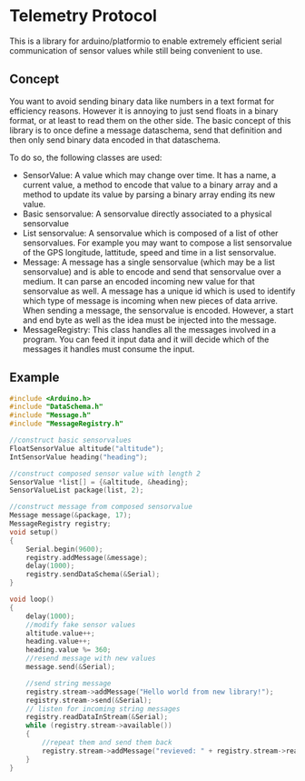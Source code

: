 # Telemetry Protocol

This is a library for arduino/platformio to enable extremely efficient serial communication of sensor values while still being convenient to use.

## Concept
You want to avoid sending binary data like numbers in a text format for efficiency reasons. However it is annoying to just send floats in a binary format, or at least to read them on the other side.
The basic concept of this library is to once define a message dataschema, send that definition and then only send binary data encoded in that dataschema.

To do so, the following classes are used:

- SensorValue: A value which may change over time. It has a name, a current value, a method to encode that value to a binary array and a method to update its value by parsing a binary array ending its new value.
- Basic sensorvalue: A sensorvalue directly associated to a physical sensorvalue
- List sensorvalue: A sensorvalue which is composed of a list of other sensorvalues. For example you may want to compose a list sensorvalue of the GPS longitude, lattitude, speed and time in a list sensorvalue.
- Message: A message has a single sensorvalue (which may be a list sensorvalue) and is able to encode and send that sensorvalue over a medium. It can parse an encoded incoming new value for that sensorvalue as well. A message has a unique id which is used to identify which type of message is incoming when new pieces of data arrive. When sending a message, the sensorvalue is encoded. However, a start and end byte as well as the idea must be injected into the message.
- MessageRegistry: This class handles all the messages involved in a program. You can feed it input data and it will decide which of the messages it handles must consume the input.

## Example

``` C++
#include <Arduino.h>
#include "DataSchema.h"
#include "Message.h"
#include "MessageRegistry.h"

//construct basic sensorvalues
FloatSensorValue altitude("altitude");
IntSensorValue heading("heading");

//construct composed sensor value with length 2
SensorValue *list[] = {&altitude, &heading};
SensorValueList package(list, 2);

//construct message from composed sensorvalue
Message message(&package, 17);
MessageRegistry registry;
void setup()
{
    Serial.begin(9600);
    registry.addMessage(&message);
    delay(1000);
    registry.sendDataSchema(&Serial);
}

void loop()
{
    delay(1000);
    //modify fake sensor values
    altitude.value++;
    heading.value++;
    heading.value %= 360;
    //resend message with new values
    message.send(&Serial);

    //send string message
    registry.stream->addMessage("Hello world from new library!");
    registry.stream->send(&Serial);
    // listen for incoming string messages
    registry.readDataInStream(&Serial);
    while (registry.stream->available())
    {
        //repeat them and send them back
        registry.stream->addMessage("revieved: " + registry.stream->readMessage());
    }
}
```